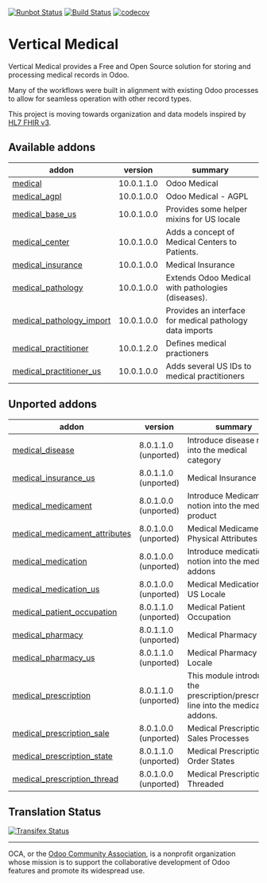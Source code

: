 [![Runbot Status](https://runbot.odoo-community.org/runbot/badge/flat/159/10.0.svg)](https://runbot.odoo-community.org/runbot/repo/github-com-oca-vertical-medical-159)
[![Build Status](https://travis-ci.org/OCA/vertical-medical.svg?branch=10.0)](https://travis-ci.org/OCA/vertical-medical)
[![codecov](https://codecov.io/gh/OCA/vertical-medical/branch/10.0/graph/badge.svg)](https://codecov.io/gh/OCA/vertical-medical)

# Vertical Medical

Vertical Medical provides a Free and Open Source solution for storing and processing medical
records in Odoo.

Many of the workflows were built in alignment with existing Odoo processes to allow for
seamless operation with other record types.

This project is moving towards organization and data models inspired by [HL7 FHIR v3](
https://www.hl7.org/fhir/overview.html).

[//]: # (addons)

Available addons
----------------
addon | version | summary
--- | --- | ---
[medical](medical/) | 10.0.1.1.0 | Odoo Medical
[medical_agpl](medical_agpl/) | 10.0.1.0.0 | Odoo Medical - AGPL
[medical_base_us](medical_base_us/) | 10.0.1.0.0 | Provides some helper mixins for US locale
[medical_center](medical_center/) | 10.0.1.0.0 | Adds a concept of Medical Centers to Patients.
[medical_insurance](medical_insurance/) | 10.0.1.0.0 | Medical Insurance
[medical_pathology](medical_pathology/) | 10.0.1.0.0 | Extends Odoo Medical with pathologies (diseases).
[medical_pathology_import](medical_pathology_import/) | 10.0.1.0.0 | Provides an interface for medical pathology data imports
[medical_practitioner](medical_practitioner/) | 10.0.1.2.0 | Defines medical practioners
[medical_practitioner_us](medical_practitioner_us/) | 10.0.1.0.0 | Adds several US IDs to medical practitioners


Unported addons
---------------
addon | version | summary
--- | --- | ---
[medical_disease](medical_disease/) | 8.0.1.1.0 (unported) | Introduce disease notion into the medical category
[medical_insurance_us](medical_insurance_us/) | 8.0.1.1.0 (unported) | Medical Insurance - US
[medical_medicament](medical_medicament/) | 8.0.1.0.0 (unported) | Introduce Medicament notion into the medical product
[medical_medicament_attributes](medical_medicament_attributes/) | 8.0.1.0.0 (unported) | Medical Medicament Physical Attributes
[medical_medication](medical_medication/) | 8.0.1.0.0 (unported) | Introduce medication notion into the medical addons
[medical_medication_us](medical_medication_us/) | 8.0.1.0.0 (unported) | Medical Medication - US Locale
[medical_patient_occupation](medical_patient_occupation/) | 8.0.1.1.0 (unported) | Medical Patient Occupation
[medical_pharmacy](medical_pharmacy/) | 8.0.1.1.0 (unported) | Medical Pharmacy
[medical_pharmacy_us](medical_pharmacy_us/) | 8.0.1.1.0 (unported) | Medical Pharmacy - US Locale
[medical_prescription](medical_prescription/) | 8.0.1.1.0 (unported) | This module introduce the prescription/prescription line into the medical addons.
[medical_prescription_sale](medical_prescription_sale/) | 8.0.1.0.0 (unported) | Medical Prescription Sales Processes
[medical_prescription_state](medical_prescription_state/) | 8.0.1.1.0 (unported) | Medical Prescription Order States
[medical_prescription_thread](medical_prescription_thread/) | 8.0.1.0.0 (unported) | Medical Prescription Threaded

[//]: # (end addons)

Translation Status
------------------
[![Transifex Status](https://www.transifex.com/projects/p/OCA-vertical-medical-10.0/chart/image_png)](https://www.transifex.com/projects/p/OCA-vertical-medical-10.0)

----

OCA, or the [Odoo Community Association](http://odoo-community.org/), is a nonprofit organization whose
mission is to support the collaborative development of Odoo features and
promote its widespread use.
